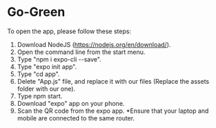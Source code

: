 # Go-Green
To open the app, please follow these steps:
1. Download NodeJS (https://nodejs.org/en/download/).
2. Open the command line from the start menu.
3. Type "npm i expo-cli --save".
4. Type "expo init app".
5. Type "cd app".
6. Delete "App.js" file, and replace it with our files (Replace the assets folder with our one).
7. Type npm start.
8. Download "expo" app on your phone.
9. Scan the QR code from the expo app.
*Ensure that your laptop and mobile are connected to the same router.
